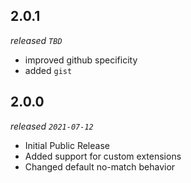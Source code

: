 ## 2.0.1

_released `TBD`_

- improved github specificity
- added `gist`

## 2.0.0

_released `2021-07-12`_

- Initial Public Release
- Added support for custom extensions
- Changed default no-match behavior

